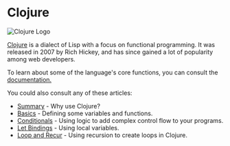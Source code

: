 # Clojure

![Clojure Logo](https://i.imgur.com/bxuV5nJ.png)

[Clojure](https://clojure.org/) is a dialect of Lisp with a focus on functional programming. It was released in 2007 by Rich Hickey, and has since gained a lot of popularity among web developers.

To learn about some of the language's core functions, you can consult the [documentation.](https://clojuredocs.org/)

You could also consult any of these articles:

- [Summary](Clojure-Summary.md) - Why use Clojure?
- [Basics](Clojure-Basics.md) - Defining some variables and functions.
- [Conditionals](Clojure-Conditionals.md) - Using logic to add complex control flow to your programs.
- [Let Bindings](Clojure-Let-Bindings.md) - Using local variables.
- [Loop and Recur](Clojure-Loop-Recur.md) - Using recursion to create loops in Clojure.
